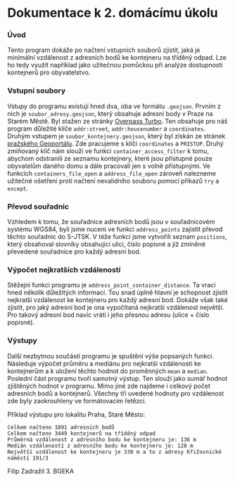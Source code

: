 # Dokumentace k 2. domácímu úkolu

### Úvod
Tento program dokáže po načtení vstupních souborů zjistit, jaká je minimální vzdálenost z adresních bodů ke kontejneru na tříděný odpad. Lze ho tedy využít například jako užitečnou pomůckou při analýze dostupnosti kontejnerů pro obyvatelstvo.

### Vstupní soubory
Vstupy do programu existují hned dva, oba ve formátu `.geojson`. Prvním z nich je `soubor_adresy.geojson`, který obsahuje adresní body v Praze na Starém Městě. Byl stažen ze stránky [Overpass Turbo](http://overpass-turbo.eu/). Ten obsahuje pro náš program důležité klíče `addr:street`, `addr:housenumber` a `coordinates`. Druhým vstupem je `soubor_kontejnery.geojson`, který byl získán ze stránek [pražského Geoportálu](https://www.geoportalpraha.cz/cs/data/otevrena-data/8726EF0E-0834-463B-9E5F-FE09E62D73FB). Zde pracujeme s klíči `coordinates` a `PRISTUP`. Druhý zmiňovaný klíč nám slouží ve funkci `container_access_filter` k tomu, abychom odstranili ze seznamu kontejnery, které jsou přístupné pouze obyvatelům daného domu a dále pracovali jen s volně přístupnými. Ve funkcích `containers_file_open` a `address_file_open` zároveň nalezneme užitečné ošetření proti načtení nevalidního souboru pomocí příkazů `try` a `except`. 

### Převod souřadnic
Vzhledem k tomu, že souřadnice adresních bodů jsou v souřadnicovém systému WGS84, byli jsme nuceni ve funkci `address_points` zajistit převod těchto souřadnic do S-JTSK. V téže funkci jsme vytvořili seznam `positions`, který obsahoval slovníky obsahující ulici, číslo popisné a již zmíněné převedené souřadnice pro každý adresní bod. 

### Výpočet nejkratších vzdáleností
Stěžejní funkcí programu je `address_point_container_distance`. Ta vrací hned několik důležitých informací. Tou snad úplně hlavní je schopnost zjistit nejkratší vzdálenost ke kontejneru pro každý adresní bod. Dokáže však také zjistit, pro jaký adresní bod je ona vypočítaná nejkratší vzdálenost největší. Pro takový adresní bod navíc vrátí i jeho přesnou adresu (ulice + číslo popisné).

### Výstupy
Další nezbytnou součástí programu je spuštění výše popsaných funkcí. Následuje výpočet průměru a mediánu pro nejkratší vzdálenosti ke kontejnerům a k uložení těchto hodnot do proměnných `mean` a `median`. Poslední část programu tvoří samotný výstup. Ten slouží jako sumář hodnot zjištěných hodnot v programu. Mimo jiné zde najdeme i celkový počet adresních bodů a kontejnerů. Všechny tři uvedené hodnoty pro vzdálenost zde byly zaokrouhleny ve formátovacím řetězci.

Příklad výstupu pro lokalitu Praha, Staré Město:
```
Celkem načteno 1891 adresních bodů
Celkem načteno 3449 kontejnerů na tříděný odpad
Průměrná vzdálenost z adresního bodu ke kontejneru je: 136 m
Medián vzdáleností z adresního bodu ke kontejneru je: 128 m
Největší vzdálenost ke kontejneru je 330 m a to z adresy Křižovnické náměstí 191/3
```

Filip Zadražil
3. BGEKA
